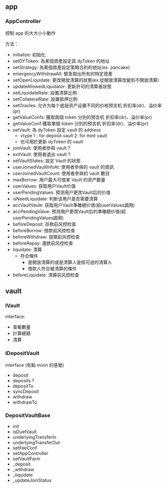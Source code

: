 ## app

### AppController
控制 app 的大大小小動作

方法：
- initialize: 初始化
- setDYToken: 為某個資產設定其 dyToken 的地址
- setStrategy: 為某個資產設定策略合約的地址(ex. pancake)
- emergencyWithdrawAll: 緊急取出所有的特定資產
- setOpenLiquidate: 更改開放清算的狀態(ex.從開放清算改變到不開放清算)
- updateAllowedLiquidator: 更新許可的清算者狀態
- setLiquidateRate: 設置清算比例
- setCollateralRate: 設置抵押比例
- setOracles: 允许为每个底层资产设置不同的价格预言机 折扣率(dr)、溢价率(pr)
- getValueConfs: 獲取兩個 token 分別的预言机 折扣率(dr)、溢价率(pr)
- getValueConf:獲取單個 token 分別的预言机 折扣率(dr)、溢价率(pr)
- setVault: 為 dyToken 設定 vault 的 address
  - vtype 1 : for deposit vault 2: for mint vault
  - 也可用於更新 dyToken 的 vault
- joinVault: 使用者參與 vault ?
- exitVault: 使用者退出 vault ?
- setVaultStates: 設定 Vault 的狀態
- userJoinedVaultInfoAt: 使用者參與的 vault 的資訊
- userJoinedVaultCount: 使用者參與的 vault 數目
- maxBorrow: 用户最大可借某 Vault 的资产数量
- userValues: 获取用户Vault价值
- userPendingValues: 预测用户更改Vault后的价值
- isNeedLiquidate: 判断该用户是否需要清算
- accVaultVaule: 获取用户Vault準確總价值(給userValues調用)
- accPendingValue: 预测用户更改Vault后的準確總价值(給userPendingValues調用)
- beforeDeposit: 存款前风控检查
- beforeBorrow: 借款前风控检查
- beforeWithdraw: 提領前风控检查
- beforeRepay: 還款前风控检查
- liquidate: 清算
  - 符合條件
    - 是開放清算的或是清算人是核可過的清算人
    - 借款人符合被清算的條件
- beforeLiquidate: 清算前风控检查
## vault 
### IVault
interface:
- 查看數量
- 計算總額
- 清算

### IDepositVault
interface (有點 mixin 的感覺)
- deposit
- deposits ?
- depositTo
- syncDeposit
- withdraw
- withdrawTo


### DepositVaultBase
- init
- isDuetVault
- underlyingTransferIn
- underlyingTransferOut
- setFeeConf
- setAppController
- setVaultFarm
- _deposit
- _withdraw
- _liquidate
- _updateJoinStatus